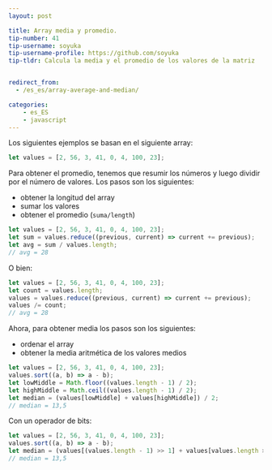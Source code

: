 ```yaml
---
layout: post

title: Array media y promedio.
tip-number: 41
tip-username: soyuka
tip-username-profile: https://github.com/soyuka
tip-tldr: Calcula la media y el promedio de los valores de la matriz


redirect_from:
  - /es_es/array-average-and-median/

categories:
    - es_ES
    - javascript
---
```


Los siguientes ejemplos se basan en el siguiente array:

```javascript
let values = [2, 56, 3, 41, 0, 4, 100, 23];
```

Para obtener el promedio, tenemos que resumir los números y luego dividir por el número de valores. Los pasos son los siguientes:
- obtener la longitud del array
- sumar los valores
- obtener el promedio (`suma/length`)

```javascript
let values = [2, 56, 3, 41, 0, 4, 100, 23];
let sum = values.reduce((previous, current) => current += previous);
let avg = sum / values.length;
// avg = 28
```

O bien:

```javascript
let values = [2, 56, 3, 41, 0, 4, 100, 23];
let count = values.length;
values = values.reduce((previous, current) => current += previous);
values /= count;
// avg = 28
```

Ahora, para obtener media los pasos son los siguientes:
- ordenar el array
- obtener la media aritmética de los valores medios

```javascript
let values = [2, 56, 3, 41, 0, 4, 100, 23];
values.sort((a, b) => a - b);
let lowMiddle = Math.floor((values.length - 1) / 2);
let highMiddle = Math.ceil((values.length - 1) / 2);
let median = (values[lowMiddle] + values[highMiddle]) / 2;
// median = 13,5
```

Con un operador de bits:

```javascript
let values = [2, 56, 3, 41, 0, 4, 100, 23];
values.sort((a, b) => a - b);
let median = (values[(values.length - 1) >> 1] + values[values.length >> 1]) / 2
// median = 13,5
```
